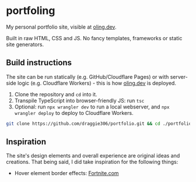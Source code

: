 # portfoling

My personal portfolio site, visible at [oling.dev](https://oling.dev).

Built in raw HTML, CSS and JS. No fancy templates, frameworks or static site generators.

## Build instructions

The site can be run statically (e.g. GitHub/Cloudflare Pages) or with server-side logic (e.g. Cloudflare Workers) - this is how [oling.dev](https://oling.dev) is deployed.

1. Clone the repository and `cd` into it.
2. Transpile TypeScript into browser-friendly JS: run `tsc`
3. Optional: run `npx wrangler dev` to run a local webserver, and `npx wrangler deploy` to deploy to Cloudflare Workers.

```sh
git clone https://github.com/draggie306/portfolio.git && cd ./portfolio && tsc && npx wrangler dev
```



## Inspiration

The site's design elements and overall experience are original ideas and creations. That being said, I did take inspiration for the following things:

- Hover element border effects: [Fortnite.com](https://www.fortnite.com)
